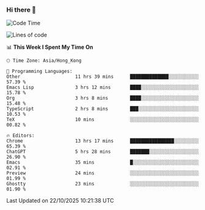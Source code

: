 ### Hi there 👋

<!--
**nicehiro/nicehiro** is a ✨ _special_ ✨ repository because its `README.md` (this file) appears on your GitHub profile.

Here are some ideas to get you started:

- 🔭 I’m currently working on ...
- 🌱 I’m currently learning ...
- 👯 I’m looking to collaborate on ...
- 🤔 I’m looking for help with ...
- 💬 Ask me about ...
- 📫 How to reach me: ...
- 😄 Pronouns: ...
- ⚡ Fun fact: ...
-->

<!--START_SECTION:waka-->
![Code Time](http://img.shields.io/badge/Code%20Time-1%2C168%20hrs%2029%20mins-blue)

![Lines of code](https://img.shields.io/badge/From%20Hello%20World%20I%27ve%20Written-1.9%20million%20lines%20of%20code-blue)

📊 **This Week I Spent My Time On** 

```text
🕑︎ Time Zone: Asia/Hong_Kong

💬 Programming Languages: 
Other                    11 hrs 39 mins      ██████████████░░░░░░░░░░░   57.39 % 
Emacs Lisp               3 hrs 12 mins       ████░░░░░░░░░░░░░░░░░░░░░   15.78 % 
Org                      3 hrs 8 mins        ████░░░░░░░░░░░░░░░░░░░░░   15.48 % 
TypeScript               2 hrs 8 mins        ███░░░░░░░░░░░░░░░░░░░░░░   10.53 % 
TeX                      10 mins             ░░░░░░░░░░░░░░░░░░░░░░░░░   00.82 % 

🔥 Editors: 
Chrome                   13 hrs 17 mins      ████████████████░░░░░░░░░   65.39 % 
ChatGPT                  5 hrs 28 mins       ███████░░░░░░░░░░░░░░░░░░   26.90 % 
Emacs                    35 mins             █░░░░░░░░░░░░░░░░░░░░░░░░   02.91 % 
Preview                  24 mins             ░░░░░░░░░░░░░░░░░░░░░░░░░   01.99 % 
Ghostty                  23 mins             ░░░░░░░░░░░░░░░░░░░░░░░░░   01.90 % 
```


 Last Updated on 22/10/2025 10:21:38 UTC
<!--END_SECTION:waka-->
